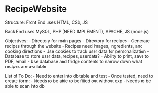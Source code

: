 # RecipeWebsite
Structure:
Front End uses HTML, CSS, JS

Back End uses MySQL, PHP (NEED IMPLEMENT), APACHE, JS (node.js)

Objectives:
    - Directory for main pages
    - Directory for recipes
    - Generate recipes through the website
    - Recipes need images, ingredients, and cooking directions
    - Use cookies to track user data for personalization
    - Database to store user data, recipes, userdata?
    - Ability to print, save to PDF, email
    - Use database and fridge contents to narrow down what recipes are available

List of To Do:
    - Need to enter into db table and test
    - Once tested, need to create form:
        - Needs to be able to be filled out without exp
        - Needs to be able to scan into db
    
